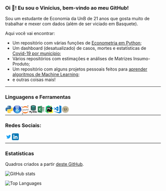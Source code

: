 ### Oi 👋! Eu sou o Vinícius, bem-vindo ao meu GitHub!

Sou um estudante de Economia da UnB de 21 anos que gosta muito de trabalhar e mexer com dados (além de ser viciado em Basquete).

Aqui você vai encontrar:

- Um repositório com várias funções de [Econometria em Python](https://github.com/vnery5/Econometria);
- Um dashboard (desatualizado) de casos, mortes e estatísticas de [Covid-19 por município](https://github.com/vnery5/Covid_19_por_Cidade);
- Vários repositórios com estimações e análises de Matrizes Insumo-Produto;
- Um repositório com alguns projetos pessoais feitos para [aprender algoritmos de Machine Learning](https://github.com/vnery5/Projetos_Pessoais_MachineLearning);
- e outras coisas mais!

----

### Linguagens e Ferramentas

<img align="left" alt="Python" width="26px" src="Prints/python.png" />
<img align="left" alt="R | RStudio" width="26px" src="Prints/rstudio.png" />
<img align="left" alt="Jupyter" width="26px" src="Prints/jupyter.svg" />
<img align="left" alt="MySQL" width="26px" src="Prints/mysql.png" />
<img align="left" alt="Excel" width="26px" src="Prints/excel.png" />
<img align="left" alt="Pycharm" width="26px" src="Prints/pycharm.png" />
<img align="left" alt="Visual Studio Code" width="26px" src="Prints/visual-studio-code.png" />
<img align="left" alt="Latex" width="26px" src="Prints/latex.png" />

</br>

----

### Redes Sociais:

[<img align="left" alt="Twitter" width="22px" src="Prints/twitter.svg" />][twitter]
[<img align="left" alt="LinkedIn" width="22px" src="Prints/linkedin.png" />][linkedin]

[twitter]: https://twitter.com/_vini_nery_
[linkedin]: https://www.linkedin.com/in/viniciusdealmeidaneryferreira/

</br>

----

### Estatísticas

Quadros criados a partir [deste GitHub](https://github.com/anuraghazra/github-readme-stats).

![GitHub stats](https://github-readme-stats.vercel.app/api?username=vnery5&hide=contribs,prs&count_private=true&show_icons=true&theme=dracula&hide_border=true)

![Top Languages](https://github-readme-stats.vercel.app/api/top-langs/?username=vnery5&layout=compact&theme=dracula&hide_border=true)
